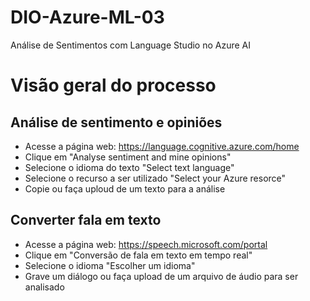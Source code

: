 # DIO-Azure-ML-03
Análise de Sentimentos com Language Studio no Azure AI

# Visão geral do processo
## Análise de sentimento e opiniões 
- Acesse a página web: https://language.cognitive.azure.com/home
- Clique em "Analyse sentiment and mine opinions"
- Selecione o idioma do texto "Select text language"
- Selecione o recurso a ser utilizado "Select your Azure resorce"
- Copie ou faça uploud de um texto para a análise

## Converter fala em texto
- Acesse a página web: https://speech.microsoft.com/portal
- Clique em "Conversão de fala em texto em tempo real"
- Selecione o idioma "Escolher um idioma"
- Grave um diálogo ou faça upload de um arquivo de áudio para ser analisado

